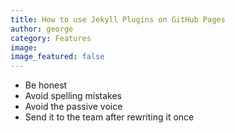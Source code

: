 ```yaml
---
title: How to use Jekyll Plugins on GitHub Pages
author: george
category: Features
image:
image_featured: false
---
```


- Be honest
- Avoid spelling mistakes
- Avoid the passive voice
- Send it to the team after rewriting it once
